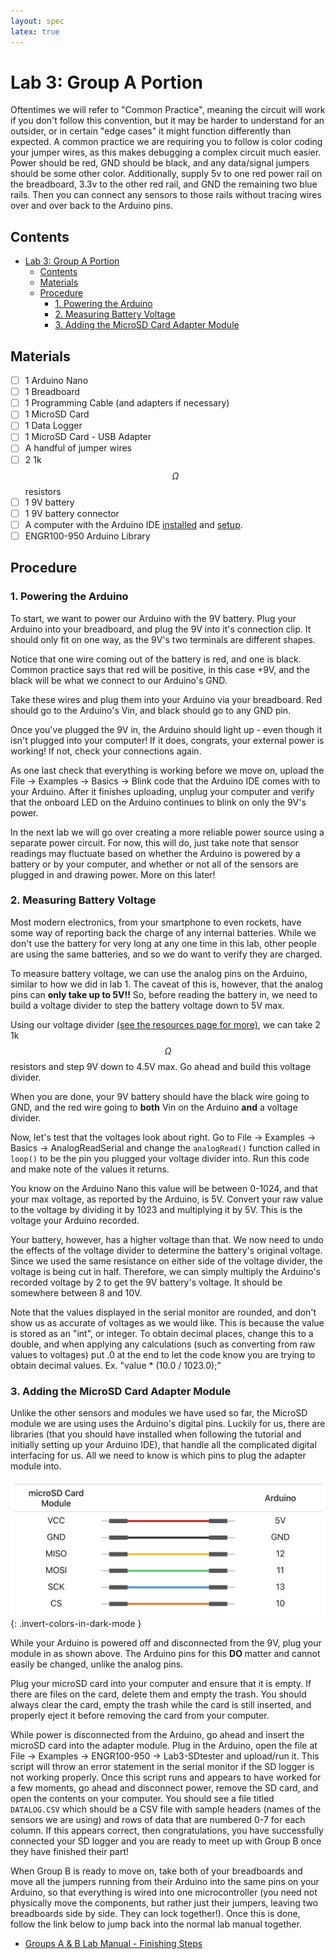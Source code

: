 ```yaml
---
layout: spec
latex: true
---
```


# Lab 3: Group A Portion

<div class="primer-spec-callout danger" markdown="1">
Oftentimes we will refer to "Common Practice", meaning the circuit will work if you don't follow this convention, but it may be harder to understand for an outsider, or in certain "edge cases" it might function differently than expected. A common practice we are requiring you to follow is color coding your jumper wires, as this makes debugging a complex circuit much easier. Power should be red, GND should be black, and any data/signal jumpers should be some other color. Additionally, supply 5v to one red power rail on the breadboard, 3.3v to the other red rail, and GND the remaining two blue rails. Then you can connect any sensors to those rails without tracing wires over and over back to the Arduino pins.
</div>

## Contents 

- [Lab 3: Group A Portion](#lab-3-group-a-portion)
  - [Contents](#contents)
  - [Materials](#materials)
  - [Procedure](#procedure)
    - [1. Powering the Arduino](#1-powering-the-arduino)
    - [2. Measuring Battery Voltage](#2-measuring-battery-voltage)
    - [3. Adding the MicroSD Card Adapter Module](#3-adding-the-microsd-card-adapter-module)

## Materials

- [ ] 1 Arduino Nano
- [ ] 1 Breadboard
- [ ] 1 Programming Cable (and adapters if necessary)
- [ ] 1 MicroSD Card
- [ ] 1 Data Logger
- [ ] 1 MicroSD Card - USB Adapter
- [ ] A handful of jumper wires
- [ ] 2 1k$$\Omega$$ resistors
- [ ] 1 9V battery
- [ ] 1 9V battery connector
- [ ] A computer with the Arduino IDE [installed](/tutorials#arduino-ide-install) and [setup](/tutorials#arduino-library).
- [ ] ENGR100-950 Arduino Library

## Procedure

### 1. Powering the Arduino

To start, we want to power our Arduino with the 9V battery. Plug your Arduino into your breadboard, and plug the 9V into it's connection clip. It should only fit on one way, as the 9V's two terminals are different shapes.

Notice that one wire coming out of the battery is red, and one is black. Common practice says that red will be positive, in this case +9V, and the black will be what we connect to our Arduino's GND.

Take these wires and plug them into your Arduino via your breadboard. Red should go to the Arduino's Vin, and black should go to any GND pin.

Once you've plugged the 9V in, the Arduino should light up - even though it isn't plugged into your computer! If it does, congrats, your external power is working! If not, check your connections again.

As one last check that everything is working before we move on, upload the File → Examples → Basics → Blink code that the Arduino IDE comes with to your Arduino. After it finishes uploading, unplug your computer and verify that the onboard LED on the Arduino continues to blink on only the 9V's power.

<div class="primer-spec-callout info" markdown="1">
In the next lab we will go over creating a more reliable power source using a separate power circuit. For now, this will do, just take note that sensor readings may fluctuate based on whether the Arduino is powered by a battery or by your computer, and whether or not all of the sensors are plugged in and drawing power. More on this later!
</div>

### 2. Measuring Battery Voltage

Most modern electronics, from your smartphone to even rockets, have some way of reporting back the charge of any internal batteries. While we don't use the battery for very long at any one time in this lab, other people are using the same batteries, and so we do want to verify they are charged.

To measure battery voltage, we can use the analog pins on the Arduino, similar to how we did in lab 1. The caveat of this is, however, that the analog pins can **only take up to 5V!!** So, before reading the battery in, we need to build a voltage divider to step the battery voltage down to 5V max.

Using our voltage divider [(see the resources page for more)](/resources), we can take 2 1k$$\Omega$$ resistors and step 9V down to 4.5V max. Go ahead and build this voltage divider.

When you are done, your 9V battery should have the black wire going to GND, and the red wire going to **both** Vin on the Arduino **and** a voltage divider.

Now, let's test that the voltages look about right. Go to File → Examples → Basics → AnalogReadSerial and change the `analogRead()` function called in `loop()` to be the pin you plugged your voltage divider into. Run this code and make note of the values it returns.

You know on the Arduino Nano this value will be between 0-1024, and that your max voltage, as reported by the Arduino, is 5V. Convert your raw value to the voltage by dividing it by 1023 and multiplying it by 5V. This is the voltage your Arduino recorded.

Your battery, however, has a higher voltage than that. We now need to undo the effects of the voltage divider to determine the battery's original voltage. Since we used the same resistance on either side of the voltage divider, the voltage is being cut in half. Therefore, we can simply multiply the Arduino's recorded voltage by 2 to get the 9V battery's voltage. It should be somewhere between 8 and 10V.

<div class="primer-spec-callout info" markdown="1">
Note that the values displayed in the serial monitor are rounded, and don't show us as accurate of voltages as we would like. This is because the value is stored as an "int", or integer. To obtain decimal places, change this to a double, and when applying any calculations (such as converting from raw values to voltages) put .0 at the end to let the code know you are trying to obtain decimal values. Ex. "value * (10.0 / 1023.0);"
</div>

### 3. Adding the MicroSD Card Adapter Module

Unlike the other sensors and modules we have used so far, the MicroSD module we are using uses the Arduino's digital pins. Luckily for us, there are libraries (that you should have installed when following the tutorial and initially setting up your Arduino IDE), that handle all the complicated digital interfacing for us. All we need to know is which pins to plug the adapter module into.

![MicroSD Adapter Module Wiring](../media/SD-Card-Wiring.png){: .invert-colors-in-dark-mode }

While your Arduino is powered off and disconnected from the 9V, plug your module in as shown above. The Arduino pins for this **DO** matter and cannot easily be changed, unlike the analog pins.

Plug your microSD card into your computer and ensure that it is empty. If there are files on the card, delete them and empty the trash. You should always clear the card, empty the trash while the card is still inserted, and properly eject it before removing the card from your computer.

While power is disconnected from the Arduino, go ahead and insert the microSD card into the adapter module. Plug in the Arduino, open the file at File -> Examples -> ENGR100-950 -> Lab3-SDtester and upload/run it. This script will throw an error statement in the serial monitor if the SD logger is not working properly. Once this script runs and appears to have worked for a few moments, go ahead and disconnect power, remove the SD card, and open the contents on your computer. You should see a file titled `DATALOG.CSV` which should be a CSV file with sample headers (names of the sensors we are using) and rows of data that are numbered 0-7 for each column. If this appears correct, then congratulations, you have successfully connected your SD logger and you are ready to meet up with Group B once they have finished their part!

<div class="primer-spec-callout warning" markdown="1">
When Group B is ready to move on, take both of your breadboards and move all the jumpers running from their Arduino into the same pins on your Arduino, so that everything is wired into one microcontroller (you need not physically move the components, but rather just their jumpers, leaving two breadboards side by side. They can lock together!). Once this is done, follow the link below to jump back into the normal lab manual together.
</div>

- [Groups A & B Lab Manual - Finishing Steps](/labs/lab-3#7-adding-the-microsd-card-adapter-module)